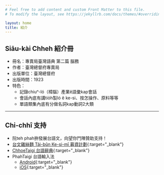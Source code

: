 ```yaml
---
# Feel free to add content and custom Front Matter to this file.
# To modify the layout, see https://jekyllrb.com/docs/themes/#overriding-theme-defaults

layout: home
title: 紹介
---
```


## Siāu-kài Chheh 紹介冊
- 冊名：專賣局臺灣語典 第二篇 腦務 
- 作者：臺灣總督府專賣局
- 出版單位：臺灣總督府
- 出版時間：1923
- 特色：
  - 記錄chiuⁿ-ló（樟腦）產業ê語彙kap會話
  - 會話內底有講tio̍h製ló ê ke-si、按怎操作、原料等等
  - 單語類集內底有分做名詞kap動詞2大類

---
## Chi-chhî 支持
- 阮teh phah拚發展台語文，向望你鬥陣贊助支持！
- [台文雞絲麵 Tâi-bûn Ke-si-mī 募資計劃](https://www.zeczec.com/projects/taibun-kesimi){:target="_blank"}
- [ChhoeTaigi 台語辭典](https://chhoe.taigi.info/){:target="_blank"}
- PhahTaigi 台語輸入法
  - [Android](http://bit.ly/PhahTaigi-Android){:target="_blank"}
  - [iOS](http://bit.ly/PhahTaigi-iOS){:target="_blank"}